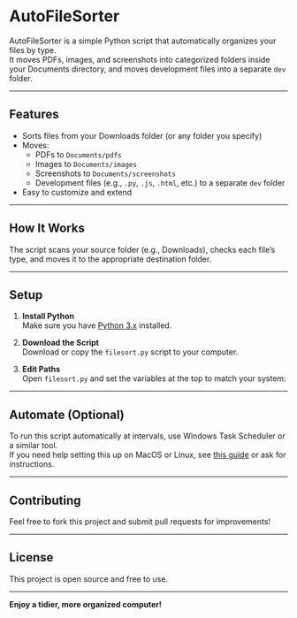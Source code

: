 # AutoFileSorter

AutoFileSorter is a simple Python script that automatically organizes your files by type.  
It moves PDFs, images, and screenshots into categorized folders inside your Documents directory, and moves development files into a separate `dev` folder.

---

## Features

- Sorts files from your Downloads folder (or any folder you specify)
- Moves:
  - PDFs to `Documents/pdfs`
  - Images to `Documents/images`
  - Screenshots to `Documents/screenshots`
  - Development files (e.g., `.py`, `.js`, `.html`, etc.) to a separate `dev` folder
- Easy to customize and extend

---

## How It Works

The script scans your source folder (e.g., Downloads), checks each file’s type, and moves it to the appropriate destination folder.

---

## Setup

1. **Install Python**  
   Make sure you have [Python 3.x](https://www.python.org/downloads/) installed.

2. **Download the Script**  
   Download or copy the `filesort.py` script to your computer.

3. **Edit Paths**  
   Open `filesort.py` and set the variables at the top to match your system:

---

## Automate (Optional)

To run this script automatically at intervals, use Windows Task Scheduler or a similar tool.  
If you need help setting this up on MacOS or Linux, see [this guide]([https://www.howtogeek.com/123393/how-to-create-scheduled-tasks-with-the-task-scheduler-gui/](https://dev.to/brumor/automating-stuff-on-your-computer-with-cron-jobs-with-any-language-1eoc)) or ask for instructions.

---

## Contributing

Feel free to fork this project and submit pull requests for improvements!

---

## License

This project is open source and free to use.

---

**Enjoy a tidier, more organized computer!**
